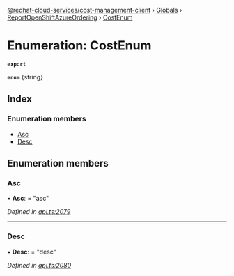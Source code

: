 [@redhat-cloud-services/cost-management-client](../README.md) › [Globals](../globals.md) › [ReportOpenShiftAzureOrdering](../modules/reportopenshiftazureordering.md) › [CostEnum](reportopenshiftazureordering.costenum.md)

# Enumeration: CostEnum

**`export`** 

**`enum`** {string}

## Index

### Enumeration members

* [Asc](reportopenshiftazureordering.costenum.md#asc)
* [Desc](reportopenshiftazureordering.costenum.md#desc)

## Enumeration members

###  Asc

• **Asc**: = "asc"

*Defined in [api.ts:2079](https://github.com/RedHatInsights/javascript-clients/blob/master/packages/cost-management/api.ts#L2079)*

___

###  Desc

• **Desc**: = "desc"

*Defined in [api.ts:2080](https://github.com/RedHatInsights/javascript-clients/blob/master/packages/cost-management/api.ts#L2080)*
